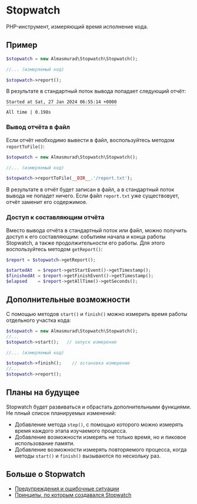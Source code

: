 # Stopwatch

PHP-инструмент, измеряющий время исполнение кода.


## Пример

```php
$stopwatch = new Almasmurad\Stopwatch\Stopwatch();

//... (измеряемый код)

$stopwatch->report();
```

В результате в стандартный поток вывода попадает следующий отчёт:

```
Started at Sat, 27 Jan 2024 06:55:14 +0000
‾‾‾‾‾‾‾‾‾‾‾‾‾‾‾‾‾‾‾‾‾‾‾‾‾‾‾‾‾‾‾‾‾‾‾‾‾‾‾‾‾‾
All time | 0.198s
```

### Вывод отчёта в файл

Если отчёт необходимо вывести в файл, воспользуйтесь методом `reportToFile()`:

```php
$stopwatch = new Almasmurad\Stopwatch\Stopwatch();

//... (измеряемый код)

$stopwatch->reportToFile(__DIR__.'/report.txt');
```
В результате в отчёт будет записан в файл, а в стандартный поток вывода не попадет ничего. Если файл `report.txt` уже существовует, отчёт заменит его содержимое. 

### Доступ к составляющим отчёта

Вместо вывода отчёта в стандартный поток или файл, можно получить доступ к его составляющим: событиям начала и конца работы Stopwatch, а также продолжительности его работы. Для этого воспользуйтесь методом `getReport()`:


```php
$report = $stopwatch->getReport();

$startedAt  = $report->getStartEvent()->getTimestamp();
$finishedAt = $report->getFinishEvent()->getTimestamp();
$elapsed    = $report->getAllTime()->getSeconds();
```

## Дополнительные возможности

С помощью методов `start()` и `finish()` можно измерить время работы отдельного участка кода:

```php
$stopwatch = new Almasmurad\Stopwatch\Stopwatch();
//... 
$stopwatch->start();   // запуск измерение

//... (измеряемый код)

$stopwatch->finish();    // остановка измерение
//... 
$stopwatch->report();
```


## Планы на будущее

Stopwatch будет развиваться и обрастать дополнительными функциями. Не плный список планируемых изменений:
- Добавление метода `step()`, с помощью которого можно измерять время каждого этапа изучаемого процесса.
- Добавление возможности измерять не только время, но и пиковое использование памяти.
- Добавление возможности измерять повторяемого процесса, когда методы `start()` и `finish()` вызываются по нескольку раз.


## Больше о Stopwatch

- [Предупреждения и ошибочные ситуации](Notices.md)
- [Принципы, по которым создавался Stopwatch](Principles.md)
